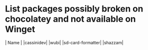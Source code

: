 # List packages possibly broken on chocolatey and not available on Winget

| Name |
|cassinidev|
|wubi|
|sd-card-formatter|
|shazzam|
